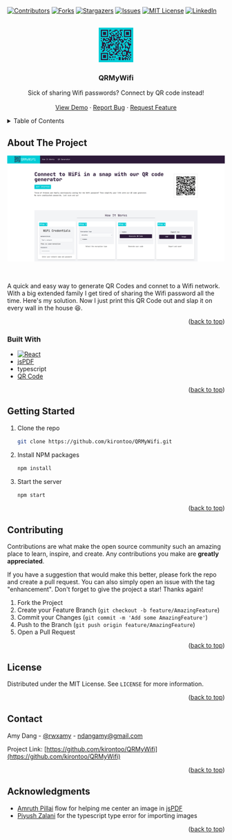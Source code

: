 <a name="readme-top"></a>

[![Contributors][contributors-shield]][contributors-url]
[![Forks][forks-shield]][forks-url]
[![Stargazers][stars-shield]][stars-url]
[![Issues][issues-shield]][issues-url]
[![MIT License][license-shield]][license-url]
[![LinkedIn][linkedin-shield]][linkedin-url]



<!-- PROJECT LOGO -->
<br />
<div align="center">
  <a href="https://github.com/kirontoo/QRMyWifi">
    <img src="images/logo.png" alt="Logo" width="80" height="80">
  </a>

  <h3 align="center">QRMyWifi</h3>

  <p align="center">
    Sick of sharing Wifi passwords? Connect by QR code instead!
    <br />
    <br />
    <a href="https://qrmywifi.netlify.app">View Demo</a>
    ·
    <a href="https://github.com/kirontoo/QRMyWifi/issues">Report Bug</a>
    ·
    <a href="https://github.com/kirontoo/QRMyWifi/issues">Request Feature</a>
  </p>
</div>



<!-- TABLE OF CONTENTS -->
<details>
  <summary>Table of Contents</summary>
  <ol>
    <li>
      <a href="#about-the-project">About The Project</a>
      <ul>
        <li><a href="#built-with">Built With</a></li>
      </ul>
    </li>
    <li>
      <a href="#getting-started">Getting Started</a>
    </li>
    <li><a href="#contributing">Contributing</a></li>
    <li><a href="#license">License</a></li>
    <li><a href="#contact">Contact</a></li>
    <li><a href="#acknowledgments">Acknowledgments</a></li>
  </ol>
</details>



<!-- ABOUT THE PROJECT -->
## About The Project

[![Product Name Screen Shot][product-screenshot]](./images/snapshot.png)

<br/>

A quick and easy way to generate QR Codes and connet to a Wifi network. With a big 
extended family I get tired of sharing the Wifi password all the time. Here's my
solution. Now I just print this QR Code out and slap it on every wall in the 
house :laughing:. 

<p align="right">(<a href="#readme-top">back to top</a>)</p>

### Built With

* [![React][React.js]][React-url]
* [jsPDF](https://www.npmjs.com/package/jspdf)
* typescript
* [QR Code](https://www.npmjs.com/package/qrcode)

<p align="right">(<a href="#readme-top">back to top</a>)</p>


<!-- GETTING STARTED -->
## Getting Started

1. Clone the repo
   ```sh
   git clone https://github.com/kirontoo/QRMyWifi.git
   ```
2. Install NPM packages
   ```sh
   npm install
   ```
3. Start the server
   ```js
   npm start
   ```

<p align="right">(<a href="#readme-top">back to top</a>)</p>


<!-- CONTRIBUTING -->
## Contributing

Contributions are what make the open source community such an amazing place to learn, inspire, and create. Any contributions you make are **greatly appreciated**.

If you have a suggestion that would make this better, please fork the repo and create a pull request. You can also simply open an issue with the tag "enhancement".
Don't forget to give the project a star! Thanks again!

1. Fork the Project
2. Create your Feature Branch (`git checkout -b feature/AmazingFeature`)
3. Commit your Changes (`git commit -m 'Add some AmazingFeature'`)
4. Push to the Branch (`git push origin feature/AmazingFeature`)
5. Open a Pull Request

<p align="right">(<a href="#readme-top">back to top</a>)</p>



<!-- LICENSE -->
## License

Distributed under the MIT License. See `LICENSE` for more information.

<p align="right">(<a href="#readme-top">back to top</a>)</p>



<!-- CONTACT -->
## Contact

Amy Dang - [@rwxamy](https://twitter.com/rwxamy) - ndangamy@gmail.com

Project Link: [https://github.com/kirontoo/QRMyWifi](https://github.com/kirontoo/QRMyWifi)

<p align="right">(<a href="#readme-top">back to top</a>)</p>



<!-- ACKNOWLEDGMENTS -->
## Acknowledgments

* [Amruth Pillai](https://stackoverflow.com/a/60953090) flow for helping me center an image in [jsPDF](https://www.npmjs.com/package/jspdf)
* [Piyush Zalani](https://stackoverflow.com/a/51163365) for the typescript type error for importing images 

<p align="right">(<a href="#readme-top">back to top</a>)</p>



<!-- MARKDOWN LINKS & IMAGES -->
<!-- https://www.markdownguide.org/basic-syntax/#reference-style-links -->
[contributors-shield]: https://img.shields.io/github/contributors/kirontoo/QRMyWifi.svg?style=for-the-badge
[contributors-url]: https://github.com/kirontoo/QRMyWifi/graphs/contributors
[forks-shield]: https://img.shields.io/github/forks/kirontoo/QRMyWifi.svg?style=for-the-badge
[forks-url]: https://github.com/kirontoo/QRMyWifi/network/members
[stars-shield]: https://img.shields.io/github/stars/kirontoo/QRMyWifi.svg?style=for-the-badge
[stars-url]: https://github.com/kirontoo/QRMyWifi/stargazers
[issues-shield]: https://img.shields.io/github/issues/kirontoo/QRMyWifi.svg?style=for-the-badge
[issues-url]: https://github.com/kirontoo/QRMyWifi/issues
[license-shield]: https://img.shields.io/github/license/kirontoo/QRMyWifi.svg?style=for-the-badge
[license-url]: https://github.com/kirontoo/QRMyWifi/blob/master/LICENSE
[linkedin-shield]: https://img.shields.io/badge/-LinkedIn-black.svg?style=for-the-badge&logo=linkedin&colorB=555
[linkedin-url]: https://linkedin.com/in/amy-nguyen-dang
[product-screenshot]: images/screenshot.png
[Next.js]: https://img.shields.io/badge/next.js-000000?style=for-the-badge&logo=nextdotjs&logoColor=white
[Next-url]: https://nextjs.org/
[React.js]: https://img.shields.io/badge/React-20232A?style=for-the-badge&logo=react&logoColor=61DAFB
[React-url]: https://reactjs.org/
[Vue.js]: https://img.shields.io/badge/Vue.js-35495E?style=for-the-badge&logo=vuedotjs&logoColor=4FC08D
[Vue-url]: https://vuejs.org/
[Angular.io]: https://img.shields.io/badge/Angular-DD0031?style=for-the-badge&logo=angular&logoColor=white
[Angular-url]: https://angular.io/
[Svelte.dev]: https://img.shields.io/badge/Svelte-4A4A55?style=for-the-badge&logo=svelte&logoColor=FF3E00
[Svelte-url]: https://svelte.dev/
[Laravel.com]: https://img.shields.io/badge/Laravel-FF2D20?style=for-the-badge&logo=laravel&logoColor=white
[Laravel-url]: https://laravel.com
[Bootstrap.com]: https://img.shields.io/badge/Bootstrap-563D7C?style=for-the-badge&logo=bootstrap&logoColor=white
[Bootstrap-url]: https://getbootstrap.com
[JQuery.com]: https://img.shields.io/badge/jQuery-0769AD?style=for-the-badge&logo=jquery&logoColor=white
[JQuery-url]: https://jquery.com 
